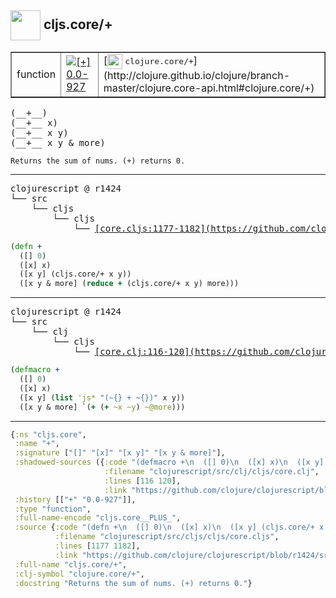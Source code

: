 ## <img width="48px" valign="middle" src="http://i.imgur.com/Hi20huC.png"> cljs.core/+

 <table border="1">
<tr>
<td>function</td>
<td><a href="https://github.com/cljsinfo/api-refs/tree/0.0-927"><img valign="middle" alt="[+] 0.0-927" src="https://img.shields.io/badge/+-0.0--927-lightgrey.svg"></a> </td>
<td>
[<img height="24px" valign="middle" src="http://i.imgur.com/1GjPKvB.png"> <samp>clojure.core/+</samp>](http://clojure.github.io/clojure/branch-master/clojure.core-api.html#clojure.core/+)
</td>
</tr>
</table>

 <samp>
(__+__)<br>
(__+__ x)<br>
(__+__ x y)<br>
(__+__ x y & more)<br>
</samp>

```
Returns the sum of nums. (+) returns 0.
```

---

 <pre>
clojurescript @ r1424
└── src
    └── cljs
        └── cljs
            └── <ins>[core.cljs:1177-1182](https://github.com/clojure/clojurescript/blob/r1424/src/cljs/cljs/core.cljs#L1177-L1182)</ins>
</pre>

```clj
(defn +
  ([] 0)
  ([x] x)
  ([x y] (cljs.core/+ x y))
  ([x y & more] (reduce + (cljs.core/+ x y) more)))
```


---

 <pre>
clojurescript @ r1424
└── src
    └── clj
        └── cljs
            └── <ins>[core.clj:116-120](https://github.com/clojure/clojurescript/blob/r1424/src/clj/cljs/core.clj#L116-L120)</ins>
</pre>

```clj
(defmacro +
  ([] 0)
  ([x] x)
  ([x y] (list 'js* "(~{} + ~{})" x y))
  ([x y & more] `(+ (+ ~x ~y) ~@more)))
```

---

```clj
{:ns "cljs.core",
 :name "+",
 :signature ["[]" "[x]" "[x y]" "[x y & more]"],
 :shadowed-sources ({:code "(defmacro +\n  ([] 0)\n  ([x] x)\n  ([x y] (list 'js* \"(~{} + ~{})\" x y))\n  ([x y & more] `(+ (+ ~x ~y) ~@more)))",
                     :filename "clojurescript/src/clj/cljs/core.clj",
                     :lines [116 120],
                     :link "https://github.com/clojure/clojurescript/blob/r1424/src/clj/cljs/core.clj#L116-L120"}),
 :history [["+" "0.0-927"]],
 :type "function",
 :full-name-encode "cljs.core__PLUS_",
 :source {:code "(defn +\n  ([] 0)\n  ([x] x)\n  ([x y] (cljs.core/+ x y))\n  ([x y & more] (reduce + (cljs.core/+ x y) more)))",
          :filename "clojurescript/src/cljs/cljs/core.cljs",
          :lines [1177 1182],
          :link "https://github.com/clojure/clojurescript/blob/r1424/src/cljs/cljs/core.cljs#L1177-L1182"},
 :full-name "cljs.core/+",
 :clj-symbol "clojure.core/+",
 :docstring "Returns the sum of nums. (+) returns 0."}

```

